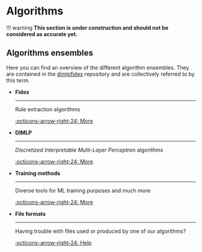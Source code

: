 # Algorithms

!!! warning
    **This section is under construction and should not be considered as accurate yet.**

## Algorithms ensembles

Here you can find an overview of the different algorithm ensembles. They are contained in the [dimlpfidex](https://github.com/HES-XPLAIN/dimlpfidex) repository and are collectively referred to by this term.

<div class="grid cards" markdown>

-   **Fidex**

    ---

    Rule extraction algorithms

    [:octicons-arrow-right-24: More](fidex/overview.md)


-   **DIMLP**

    ---

    *Discretized Interpretable Multi-Layer Perceptron* algorithms

    [:octicons-arrow-right-24: More](dimlp/overview.md)

-   **Training methods**

    ---

    Diverse tools for ML training purposes and much more

    [:octicons-arrow-right-24: More](training-methods/overview.md)


-   **File formats**

    ---

    Having trouble with files used or produced by one of our algorithms?

    [:octicons-arrow-right-24: Help](file-formats.md)
</div>